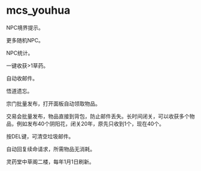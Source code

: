# mcs_youhua

NPC境界提示。

更多随机NPC。

NPC统计。

一键收获>1草药。

自动收邮件。

悟道遗忘。

宗门批量发布，打开面板自动领取物品。

交易会批量发布，物品直接到背包，防止邮件丢失。长时间闭关，可以收获多个物品，例如发布40个阴阳花，闭关20年，原先只收到1个，现在40个。

按DEL键，可清空垃圾邮件。

自动回复续命请求，所需物品无消耗。

灵药堂中草阁二楼，每年1月1日刷新。